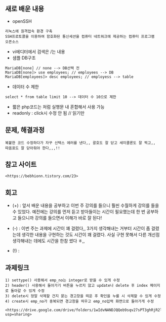 ## 새로 배운 내용
- openSSH
```
리눅스에 원격접속 환경 구축
SSH프로토콜을 이용하여 함호화된 통신세션을 컴퓨터 네트워크에 제공하는 컴퓨터 프로그램
오픈소스
```
- vi에디터에서 검색은 /는 내용
- 샘플 DB구조
```
MariaDB[none] // none --> DB선택 전
MariaDB[none]> use employees; // employees --> DB
MariaDB[employees]> desc employees; // employess --> table
```
- 데이터 수 제한
```
select * from table limit 10 --> 데이터 수 10으로 제한
```
- 짧은 php코드는 <?=$row['emp_no']?>처럼 실행문 내 혼합해서 사용 가능
- readonly : click시 수정 안 됨 // 읽기만 


## 문제, 해결과정
```
복붙한 코드 수정하다가 자꾸 신택스 에러를 낸다,, 괄호도 잘 닫고 세미콜론도 잘 찍고,, 따옴표도 잘 닫아줘야 한다,,,!!
```


## 참고 사이트
```
<https://bebhionn.tistory.com/23>
```

## 회고
* (+) : 앞서 배운 내용을 공부하고 이번 주 강의를 들으니 훨씬 수월하게 강의를 들을 수 있었다. 예전에는 강의를 먼저 듣고 받아들이는 시간이 필요했는데 한 번 공부하고 들으니까 강의를 들으면서 이해가 바로 잘 된다!
- (-) : 이번 주는 과제에 시간이 꽤 걸렸다,, 3가지 생각해내는 거부터 시간이 좀 걸렸는데 생각한 내용을 구현하는 것도 시간이 꽤 걸렸다. 사실 구현 못해서 다른 개선점 생각해내는 데에도 시간을 한참 썼다 ㅎ,,
+ (!) : 

## 과제링크
```
1) settype() 사용해서 emp_no는 integer로 받을 수 있게 수정
2) header() 사용해서 돌아가기 버튼을 누르지 않고 update나 delete 후 index 페이지로 돌아갈 수 있게 수정
3) delete시 정말 삭제할 건지 묻는 경고창을 띄운 후 확인을 누를 시 삭제할 수 있게 수정
4) create시 emp_no가 중복되면 경고창을 띄우고 emp_no입력 화면으로 돌아가게 수정

<https://drive.google.com/drive/folders/1wIdvNANDJQQeb9sqv27sPT3ghRjR2l0g?usp=sharing>
```
